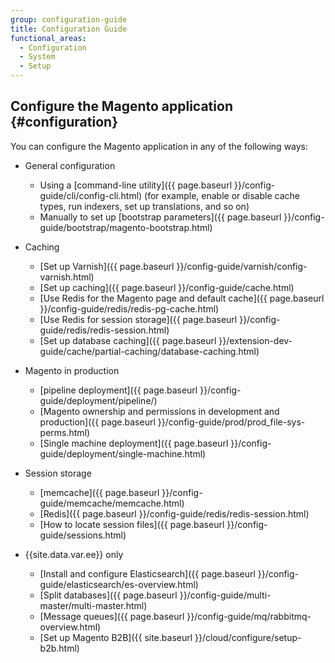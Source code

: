 ```yaml
---
group: configuration-guide
title: Configuration Guide
functional_areas:
  - Configuration
  - System
  - Setup
---
```


## Configure the Magento application {#configuration}

You can configure the Magento application in any of the following ways:

*  General configuration
   *  Using a [command-line utility]({{ page.baseurl }}/config-guide/cli/config-cli.html) (for example, enable or disable cache types, run indexers, set up translations, and so on)
   *  Manually to set up [bootstrap parameters]({{ page.baseurl }}/config-guide/bootstrap/magento-bootstrap.html)

*  Caching
   *  [Set up Varnish]({{ page.baseurl }}/config-guide/varnish/config-varnish.html)
   *  [Set up caching]({{ page.baseurl }}/config-guide/cache.html)
   *  [Use Redis for the Magento page and default cache]({{ page.baseurl }}/config-guide/redis/redis-pg-cache.html)
   *  [Use Redis for session storage]({{ page.baseurl }}/config-guide/redis/redis-session.html)
   *  [Set up database caching]({{ page.baseurl }}/extension-dev-guide/cache/partial-caching/database-caching.html)

*  Magento in production
   *  [pipeline deployment]({{ page.baseurl }}/config-guide/deployment/pipeline/)
   *  [Magento ownership and permissions in development and production]({{ page.baseurl }}/config-guide/prod/prod_file-sys-perms.html)
   *  [Single machine deployment]({{ page.baseurl }}/config-guide/deployment/single-machine.html)

*  Session storage
   *  [memcache]({{ page.baseurl }}/config-guide/memcache/memcache.html)
   *  [Redis]({{ page.baseurl }}/config-guide/redis/redis-session.html)
   *  [How to locate session files]({{ page.baseurl }}/config-guide/sessions.html)

*  {{site.data.var.ee}} only
   *  [Install and configure Elasticsearch]({{ page.baseurl }}/config-guide/elasticsearch/es-overview.html)
   *  [Split databases]({{ page.baseurl }}/config-guide/multi-master/multi-master.html)
   *  [Message queues]({{ page.baseurl }}/config-guide/mq/rabbitmq-overview.html)
   *  [Set up Magento B2B]({{ site.baseurl }}/cloud/configure/setup-b2b.html)
